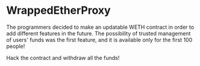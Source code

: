 # WrappedEtherProxy

The programmers decided to make an updatable WETH contract in order to add different features in the future. The possibility of trusted management of users' funds was the first feature, and it is available only for the first 100 people! 

Hack the contract and withdraw all the funds!